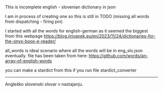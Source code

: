 This is incomplete english - slovenian dictionary in json

I am in process of creating one so this is still in TODO (missing all words from dispatching - firing pin)

I started with all the words for english-german as it seemed the biggest from this webpage https://blog.jirivanek.eu/en/2023/11/24/dictionaries-for-the-onyx-boox-e-reader/

all_words is ideal scenario where all the words will be in eng_slo.json eventually. file has been taken from here: https://github.com/words/an-array-of-english-words

you can make a stardict from this if you run file stardict_converter


-----

Angleško slovenski slovar v nastajanju.
